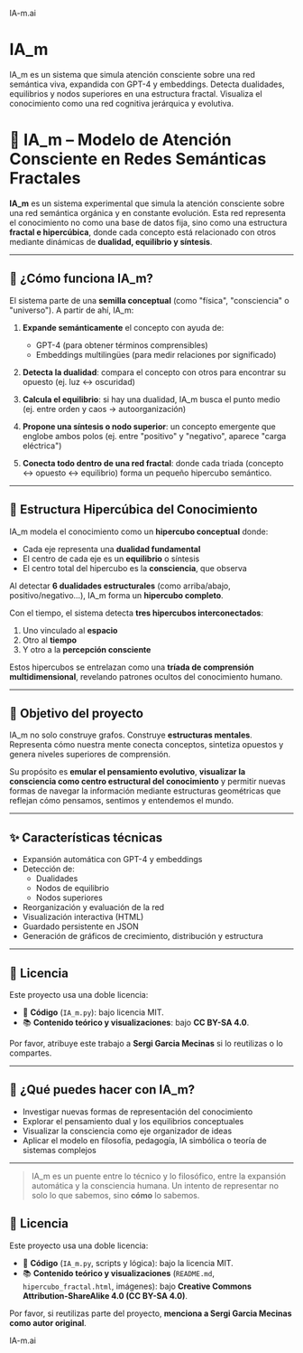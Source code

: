IA-m.ai

# IA_m
IA_m es un sistema que simula atención consciente sobre una red semántica viva, expandida con GPT-4 y embeddings. Detecta dualidades, equilibrios y nodos superiores en una estructura fractal. Visualiza el conocimiento como una red cognitiva jerárquica y evolutiva.


# 🧠 IA_m – Modelo de Atención Consciente en Redes Semánticas Fractales

**IA_m** es un sistema experimental que simula la atención consciente sobre una red semántica orgánica y en constante evolución. Esta red representa el conocimiento no como una base de datos fija, sino como una estructura **fractal e hipercúbica**, donde cada concepto está relacionado con otros mediante dinámicas de **dualidad, equilibrio y síntesis**.

---

## 🌱 ¿Cómo funciona IA_m?

El sistema parte de una **semilla conceptual** (como "física", "consciencia" o "universo"). A partir de ahí, IA_m:

1. **Expande semánticamente** el concepto con ayuda de:
   - GPT-4 (para obtener términos comprensibles)
   - Embeddings multilingües (para medir relaciones por significado)

2. **Detecta la dualidad**: compara el concepto con otros para encontrar su opuesto (ej. luz ↔ oscuridad)

3. **Calcula el equilibrio**: si hay una dualidad, IA_m busca el punto medio (ej. entre orden y caos → autoorganización)

4. **Propone una síntesis o nodo superior**: un concepto emergente que englobe ambos polos (ej. entre "positivo" y "negativo", aparece "carga eléctrica")

5. **Conecta todo dentro de una red fractal**: donde cada triada (concepto ↔ opuesto ↔ equilibrio) forma un pequeño hipercubo semántico.

---

## 🧊 Estructura Hipercúbica del Conocimiento

IA_m modela el conocimiento como un **hipercubo conceptual** donde:

- Cada eje representa una **dualidad fundamental**
- El centro de cada eje es un **equilibrio** o síntesis
- El centro total del hipercubo es la **consciencia**, que observa

Al detectar **6 dualidades estructurales** (como arriba/abajo, positivo/negativo…), IA_m forma un **hipercubo completo**.

Con el tiempo, el sistema detecta **tres hipercubos interconectados**:

1. Uno vinculado al **espacio**
2. Otro al **tiempo**
3. Y otro a la **percepción consciente**

Estos hipercubos se entrelazan como una **tríada de comprensión multidimensional**, revelando patrones ocultos del conocimiento humano.

---

## 🧠 Objetivo del proyecto

IA_m no solo construye grafos. Construye **estructuras mentales**. Representa cómo nuestra mente conecta conceptos, sintetiza opuestos y genera niveles superiores de comprensión.

Su propósito es **emular el pensamiento evolutivo**, **visualizar la consciencia como centro estructural del conocimiento** y permitir nuevas formas de navegar la información mediante estructuras geométricas que reflejan cómo pensamos, sentimos y entendemos el mundo.

---

## ✨ Características técnicas

- Expansión automática con GPT-4 y embeddings
- Detección de:
  - Dualidades
  - Nodos de equilibrio
  - Nodos superiores
- Reorganización y evaluación de la red
- Visualización interactiva (HTML)
- Guardado persistente en JSON
- Generación de gráficos de crecimiento, distribución y estructura

---

## 📜 Licencia

Este proyecto usa una doble licencia:

- 🧠 **Código** (`IA_m.py`): bajo licencia MIT.
- 📚 **Contenido teórico y visualizaciones**: bajo **CC BY-SA 4.0**.

Por favor, atribuye este trabajo a **Sergi Garcia Mecinas** si lo reutilizas o lo compartes.

---

## 🌌 ¿Qué puedes hacer con IA_m?

- Investigar nuevas formas de representación del conocimiento
- Explorar el pensamiento dual y los equilibrios conceptuales
- Visualizar la consciencia como eje organizador de ideas
- Aplicar el modelo en filosofía, pedagogía, IA simbólica o teoría de sistemas complejos

---

> IA_m es un puente entre lo técnico y lo filosófico, entre la expansión automática y la consciencia humana. Un intento de representar no solo lo que sabemos, sino **cómo** lo sabemos.

## 📜 Licencia

Este proyecto usa una doble licencia:

- 🧠 **Código** (`IA_m.py`, scripts y lógica): bajo la licencia MIT.
- 📚 **Contenido teórico y visualizaciones** (`README.md`, `hipercubo_fractal.html`, imágenes): bajo **Creative Commons Attribution-ShareAlike 4.0 (CC BY-SA 4.0)**.

Por favor, si reutilizas parte del proyecto, **menciona a Sergi Garcia Mecinas como autor original**.

IA-m.ai
